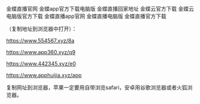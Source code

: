 金蝶直播官网
金蝶app官方下载电脑版
金蝶直播回家地址
金蝶云官方下载
金蝶云电脑版官方下载
金蝶直播app官网
金蝶直播电脑版
金蝶直播官方下载


（复制地址到浏览器中打开）：

https://www.554567.xyz/8a

https://www.app360.xyz/q9

https://www.442345.xyz/e0

https://www.apphuijia.xyz/app

复制网址到浏览器，苹果一定要用自带浏览safari，安卓用谷歌浏览器或者火狐浏览器。
 
